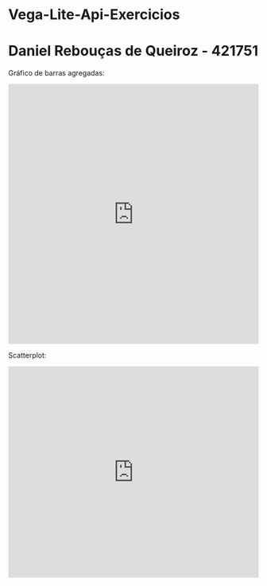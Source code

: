 # Vega-Lite-Api-Exercicios
# Daniel Rebouças de Queiroz - 421751

Gráfico de barras agregadas:

<iframe width="100%" height="523" frameborder="0"
  src="https://observablehq.com/embed/@danielreboucas/vega-lite-api-exercicios-2022?cells=aggregatedBarChar"></iframe>

Scatterplot:

<iframe width="100%" height="425" frameborder="0"
  src="https://observablehq.com/embed/@danielreboucas/vega-lite-api-exercicios-2022?cells=scatterplot"></iframe>
